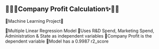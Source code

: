 ## 🐱‍🏍✨Company Profit Calculation✨🐱‍🏍

🐍Machine Learning Project🐍

📌Multiple Linear Regression Model
📌Uses R&D Spend, Marketing Spend, Administration & State as independent variables
📌Company Profit is the dependent variable
📌Model has a 0.9987 r2_score
